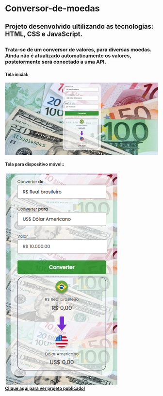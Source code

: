 # Conversor-de-moedas

<h2> Projeto desenvolvido ultilizando as tecnologias: HTML, CSS e JavaScript.<h2>
<h3>Trata-se de um conversor de valores, para diversas moedas. Ainda não é atualizado automaticamente os valores, posteiormente será conectado a uma API.<h3>
  <h4>Tela inicial:<h4>
<img src="https://github.com/RuthLopesDiniz/Conversor-de-moedas/blob/main/ConvertMoney/assets/convertMoney.PNG?raw=true">
  <h4>Tela para dispositivo móvel::<h4>
<img src="https://github.com/RuthLopesDiniz/Conversor-de-moedas/blob/main/ConvertMoney/assets/convertMoney2.PNG?raw=true">
  <br>
<a href="https://convertmoneyrd.netlify.app/">Clique aqui para ver projeto publicado!</a>
